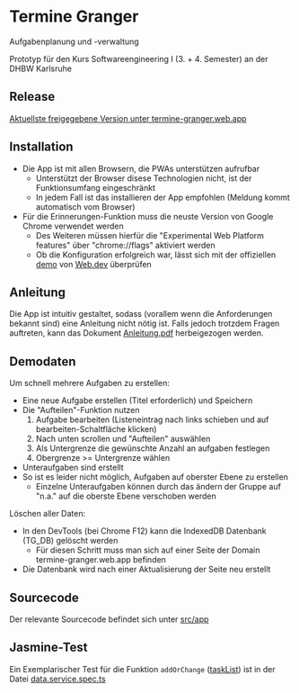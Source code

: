 # Termine Granger
Aufgabenplanung und -verwaltung

Prototyp für den Kurs Softwareengineering I (3. + 4. Semester) an der DHBW Karlsruhe

## Release
[Aktuellste freigegebene Version unter termine-granger.web.app](https://termine-granger.web.app)


## Installation
* Die App ist mit allen Browsern, die PWAs unterstützen aufrufbar
  * Unterstützt der Browser disese Technologien nicht, ist der Funktionsumfang eingeschränkt
  * In jedem Fall ist das installieren der App empfohlen (Meldung kommt automatisch vom Browser)
* Für die Erinnerungen-Funktion muss die neuste Version von Google Chrome verwendet werden
  * Des Weiteren müssen hierfür die "Experimental Web Platform features" über "chrome://flags" aktiviert werden
  * Ob die Konfiguration erfolgreich war, lässt sich mit der offiziellen [demo](https://notification-triggers.glitch.me/) von [Web.dev](https://web.dev/notification-triggers/) überprüfen


## Anleitung
Die App ist intuitiv gestaltet, sodass (vorallem wenn die Anforderungen bekannt sind) eine Anleitung nicht nötig ist.
Falls jedoch trotzdem Fragen auftreten, kann das Dokument [Anleitung.pdf](Anleitung.pdf) herbeigezogen werden.

## Demodaten
Um schnell mehrere Aufgaben zu erstellen:
* Eine neue Aufgabe erstellen (Titel erforderlich) und Speichern
* Die "Aufteilen"-Funktion nutzen
  1. Aufgabe bearbeiten (Listeneintrag nach links schieben und auf bearbeiten-Schaltfläche klicken)
  2. Nach unten scrollen und "Aufteilen" auswählen
  3. Als Untergrenze die gewünschte Anzahl an aufgaben festlegen
  4. Obergrenze >= Untergrenze wählen
* Unteraufgaben sind erstellt
* So ist es leider nicht möglich, Aufgaben auf oberster Ebene zu erstellen
  * Einzelne Unteraufgaben können durch das ändern der Gruppe auf "n.a." auf die oberste Ebene verschoben werden

Löschen aller Daten:
* In den DevTools (bei Chrome F12) kann die IndexedDB Datenbank (TG_DB) gelöscht werden
  * Für diesen Schritt muss man sich auf einer Seite der Domain termine-granger.web.app befinden
* Die Datenbank wird nach einer Aktualisierung der Seite neu erstellt


## Sourcecode
Der relevante Sourcecode befindet sich unter [src/app](src/app/)


## Jasmine-Test
Ein Exemplarischer Test für die Funktion `addOrChange` ([taskList](src/app/data/taskList.ts)) ist in der Datei [data.service.spec.ts](src/app/data/data.service.spec.ts)
